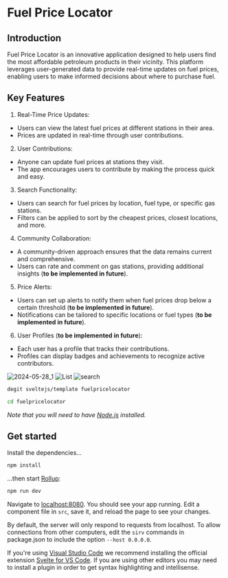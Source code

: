 # Fuel Price Locator

## Introduction

Fuel Price Locator is an innovative application designed to help users find the most affordable petroleum products in their vicinity. This platform leverages user-generated data to provide real-time updates on fuel prices, enabling users to make informed decisions about where to purchase fuel.

## Key Features

1. Real-Time Price Updates:

- Users can view the latest fuel prices at different stations in their area.
- Prices are updated in real-time through user contributions.

2. User Contributions:

- Anyone can update fuel prices at stations they visit.
- The app encourages users to contribute by making the process quick and easy.

3. Search Functionality:

- Users can search for fuel prices by location, fuel type, or specific gas stations.
- Filters can be applied to sort by the cheapest prices, closest locations, and more.

4. Community Collaboration:

- A community-driven approach ensures that the data remains current and comprehensive.
- Users can rate and comment on gas stations, providing additional insights (**to be implemented in future**).

5. Price Alerts:

- Users can set up alerts to notify them when fuel prices drop below a certain threshold (**to be implemented in future**).
- Notifications can be tailored to specific locations or fuel types (**to be implemented in future**).

6. User Profiles (**to be implemented in future**):

- Each user has a profile that tracks their contributions.
- Profiles can display badges and achievements to recognize active contributors.

![2024-05-28_1](https://github.com/alchemistlowkey/fuelpricelocator/assets/46524038/4df729d0-260d-46e6-9feb-a23ee76932c6)
![List](https://github.com/alchemistlowkey/fuelpricelocator/assets/46524038/0425fbf7-411e-4398-ac22-333bd274ff3b)
![search](https://github.com/alchemistlowkey/fuelpricelocator/assets/46524038/f2eb9908-13a8-421e-b9aa-59251c670622)


```bash
degit sveltejs/template fuelpricelocator
```

```bash
cd fuelpricelocator
```

_Note that you will need to have [Node.js](https://nodejs.org) installed._

## Get started

Install the dependencies...

```bash
npm install
```

...then start [Rollup](https://rollupjs.org):

```bash
npm run dev
```

Navigate to [localhost:8080](http://localhost:8080). You should see your app running. Edit a component file in `src`, save it, and reload the page to see your changes.

By default, the server will only respond to requests from localhost. To allow connections from other computers, edit the `sirv` commands in package.json to include the option `--host 0.0.0.0`.

If you're using [Visual Studio Code](https://code.visualstudio.com/) we recommend installing the official extension [Svelte for VS Code](https://marketplace.visualstudio.com/items?itemName=svelte.svelte-vscode). If you are using other editors you may need to install a plugin in order to get syntax highlighting and intellisense.
